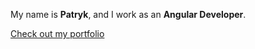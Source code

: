 
My name is **Patryk**, and I work as an **Angular Developer**.

[Check out my portfolio](https://nextjs-portfolio-weld-mu.vercel.app/)
